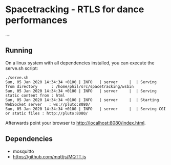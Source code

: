 Spacetracking - RTLS for dance performances
===========================================

 ....

## Running

 On a linux system with all dependencies installed, you can execute the serve.sh script:

    ./serve.sh
    Sun, 05 Jan 2020 14:34:34 +0100 | INFO   | server     |  | Serving from directory      : /home/phil/src/spacetracking/wsbin
    Sun, 05 Jan 2020 14:34:34 +0100 | INFO   | server     |  | Serving static content from : html
    Sun, 05 Jan 2020 14:34:34 +0100 | INFO   | server     |  | Starting WebSocket server   : ws://pluto:8080/
    Sun, 05 Jan 2020 14:34:34 +0100 | INFO   | server     |  | Serving CGI or static files : http://pluto:8080/

 Afterwards point your browser to [http://localhost:8080/index.html](http://localhost:8080/index.html).

## Dependencies

 - mosquitto
 - https://github.com/mqttjs/MQTT.js
